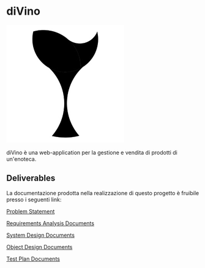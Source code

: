 # diVino

![alt text](https://github.com/carminelatorraca/divino/blob/main/implementation/divino/src/main/webapp/images/logo.jpg "divino")

diVino è una web-application per la gestione e vendita di prodotti di un'enoteca.

## Deliverables
La documentazione prodotta nella realizzazione di questo progetto è fruibile presso i seguenti link:

[Problem Statement](https://github.com/carminelatorraca/divino/blob/main/deliverable/RAD_divino.pdf)

[Requirements Analysis Documents](https://github.com/carminelatorraca/divino/blob/main/deliverable/RAD_divino.pdf)

[System Design Documents](https://github.com/carminelatorraca/divino/blob/main/deliverable/RAD_divino.pdf)

[Object Design Documents]()

[Test Plan Documents]()
